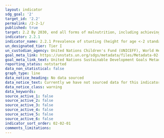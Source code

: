 ```yaml
---
layout: indicator
sdg_goal: '2'
target_id: '2.2'
permalink: /2-2-1/
published: true
target: 2.2 By 2030, end all forms of malnutrition, including achieving, by 2025, the internationally agreed targets on stunting and wasting in children under 5 years of age, and address the nutritional needs of adolescent girls, pregnant and lactating women and older persons
indicator: 2.2.1
indicator_name: 2.2.1 Prevalence of stunting (height for age <-2 standard deviation from the median of the World Health Organization (WHO) Child Growth Standards) among children under 5 years of age
un_designated_tier: Tier I
un_custodian_agency: United Nations Children's Fund (UNICEFF), World Health Organisation (WHO)
goal_meta_link: https://unstats.un.org/sdgs/metadata/files/Metadata-02-02-01.pdf
goal_meta_link_text: United Nations Sustainable Development Goals Metadata (PDF 73.2 KB)
reporting_status: notstarted
data_non_statistical: false
graph_type: line
data_notice_heading: No data sourced
data_notice_text: Currently we have not sourced data for this indicator yet. If you know of any data that may be suitable please contact us at ...
data_notice_class: warning
data_keywords:  
source_active_1: false
source_active_2: false
source_active_3: false
source_active_4: false
source_active_5: false
source_active_6: false
indicator_sort_order: 02-02-01
comments_limitations: 
---
```

